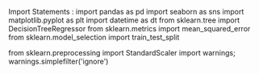 Import Statements :
import pandas as pd 
import seaborn as sns
import matplotlib.pyplot as plt
import datetime as dt
from sklearn.tree import DecisionTreeRegressor
from sklearn.metrics import mean_squared_error
from sklearn.model_selection import train_test_split

from sklearn.preprocessing import StandardScaler
import warnings; warnings.simplefilter('ignore')
